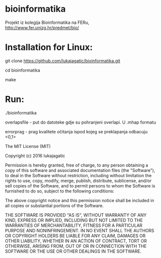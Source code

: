 # bioinformatika
Projekt iz kolegija Bioinformatika na FERu, http://www.fer.unizg.hr/predmet/bio/

# Installation for Linux:
git clone https://github.com/lukajagatic/bioinformatika.git

cd bioinformatika

make

# Run:
./bioinformatika <overlapsfile> <errorprag>

overlapsfile - put do datoteke gdje su pohranjeni overlapi. U .mhap formatu

errorprag - prag kvalitete očitanja ispod kojeg se preklapanja odbacuju <0,1>


The MIT License (MIT)

Copyright (c) 2016 lukajagatic

Permission is hereby granted, free of charge, to any person obtaining a copy of this software and associated documentation files (the "Software"), to deal in the Software without restriction, including without limitation the rights to use, copy, modify, merge, publish, distribute, sublicense, and/or sell copies of the Software, and to permit persons to whom the Software is furnished to do so, subject to the following conditions:

The above copyright notice and this permission notice shall be included in all copies or substantial portions of the Software.

THE SOFTWARE IS PROVIDED "AS IS", WITHOUT WARRANTY OF ANY KIND, EXPRESS OR IMPLIED, INCLUDING BUT NOT LIMITED TO THE WARRANTIES OF MERCHANTABILITY, FITNESS FOR A PARTICULAR PURPOSE AND NONINFRINGEMENT. IN NO EVENT SHALL THE AUTHORS OR COPYRIGHT HOLDERS BE LIABLE FOR ANY CLAIM, DAMAGES OR OTHER LIABILITY, WHETHER IN AN ACTION OF CONTRACT, TORT OR OTHERWISE, ARISING FROM, OUT OF OR IN CONNECTION WITH THE SOFTWARE OR THE USE OR OTHER DEALINGS IN THE SOFTWARE.
